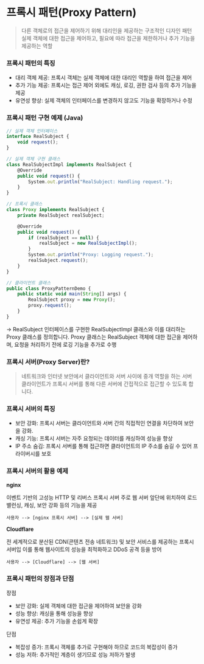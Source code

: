 # 프록시 패턴(Proxy Pattern)

> 다른 객체로의 접근을 제어하기 위해 대리인을 제공하는 구조적인 디자인 패턴
실제 객체에 대한 접근을 제어하고, 필요에 따라 접근을 제한하거나 추가 기능을 제공하는 역할
> 

### 프록시 패턴의 특징

- 대리 객체 제공: 프록시 객체는 실제 객체에 대한 대리인 역할을 하여 접근을 제어
- 추가 기능 제공: 프록시는 접근 제어 외에도 캐싱, 로깅, 권한 검사 등의 추가 기능을 제공
- 유연성 향상: 실제 객체의 인터페이스를 변경하지 않고도 기능을 확장하거나 수정

### 프록시 패턴 구현 예제 (Java)

```jsx
// 실제 객체 인터페이스
interface RealSubject {
    void request();
}

// 실제 객체 구현 클래스
class RealSubjectImpl implements RealSubject {
    @Override
    public void request() {
        System.out.println("RealSubject: Handling request.");
    }
}

// 프록시 클래스
class Proxy implements RealSubject {
    private RealSubject realSubject;

    @Override
    public void request() {
        if (realSubject == null) {
            realSubject = new RealSubjectImpl();
        }
        System.out.println("Proxy: Logging request.");
        realSubject.request();
    }
}

// 클라이언트 클래스
public class ProxyPatternDemo {
    public static void main(String[] args) {
        RealSubject proxy = new Proxy();
        proxy.request();
    }
}
```

→ RealSubject 인터페이스를 구현한 RealSubjectImpl 클래스와 이를 대리하는 Proxy 클래스를 정의합니다. Proxy 클래스는 RealSubject 객체에 대한 접근을 제어하며, 요청을 처리하기 전에 로깅 기능을 추가로 수행

### 프록시 서버(Proxy Server)란?

> 네트워크와 인터넷 보안에서 클라이언트와 서버 사이에 중개 역할을 하는 서버
클라이언트가 프록시 서버를 통해 다른 서버에 간접적으로 접근할 수 있도록 합니다.
> 

### 프록시 서버의 특징

- 보안 강화: 프록시 서버는 클라이언트와 서버 간의 직접적인 연결을 차단하여 보안을 강화.
- 캐싱 기능: 프록시 서버는 자주 요청되는 데이터를 캐싱하여 성능을 향상
- IP 주소 숨김: 프록시 서버를 통해 접근하면 클라이언트의 IP 주소를 숨길 수 있어 프라이버시를 보호

### 프록시 서버의 활용 예제

**nginx**

이벤트 기반의 고성능 HTTP 및 리버스 프록시 서버
주로 웹 서버 앞단에 위치하여 로드 밸런싱, 캐싱, 보안 강화 등의 기능을 제공

`사용자 --> [nginx 프록시 서버] --> [실제 웹 서버]`

**Cloudflare**

전 세계적으로 분산된 CDN(콘텐츠 전송 네트워크) 및 보안 서비스를 제공하는 프록시 서버입
이를 통해 웹사이트의 성능을 최적화하고 DDoS 공격 등을 방어

`사용자 --> [Cloudflare] --> [웹 서버]` 

### 프록시 패턴의 장점과 단점

장점

- 보안 강화: 실제 객체에 대한 접근을 제어하여 보안을 강화
- 성능 향상: 캐싱을 통해 성능을 향상
- 유연성 제공: 추가 기능을 손쉽게 확장

단점

- 복잡성 증가: 프록시 객체를 추가로 구현해야 하므로 코드의 복잡성이 증가
- 성능 저하: 추가적인 계층이 생기므로 성능 저하가 발생
